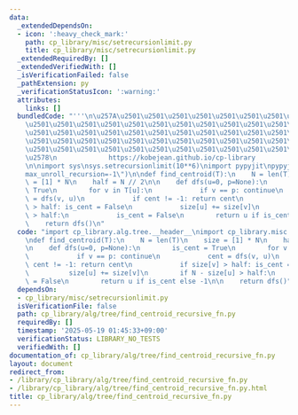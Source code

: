 ```yaml
---
data:
  _extendedDependsOn:
  - icon: ':heavy_check_mark:'
    path: cp_library/misc/setrecursionlimit.py
    title: cp_library/misc/setrecursionlimit.py
  _extendedRequiredBy: []
  _extendedVerifiedWith: []
  _isVerificationFailed: false
  _pathExtension: py
  _verificationStatusIcon: ':warning:'
  attributes:
    links: []
  bundledCode: "'''\n\u257A\u2501\u2501\u2501\u2501\u2501\u2501\u2501\u2501\u2501\u2501\
    \u2501\u2501\u2501\u2501\u2501\u2501\u2501\u2501\u2501\u2501\u2501\u2501\u2501\
    \u2501\u2501\u2501\u2501\u2501\u2501\u2501\u2501\u2501\u2501\u2501\u2501\u2501\
    \u2501\u2501\u2501\u2501\u2501\u2501\u2501\u2501\u2501\u2501\u2501\u2501\u2501\
    \u2501\u2501\u2501\u2501\u2501\u2501\u2501\u2501\u2501\u2501\u2501\u2501\u2501\
    \u2578\n             https://kobejean.github.io/cp-library               \n'''\n\
    \n\nimport sys\nsys.setrecursionlimit(10**6)\nimport pypyjit\npypyjit.set_param(\"\
    max_unroll_recursion=-1\")\n\ndef find_centroid(T):\n    N = len(T)\n    size\
    \ = [1] * N\n    half = N // 2\n\n    def dfs(u=0, p=None):\n        is_cent =\
    \ True\n        for v in T[u]:\n            if v == p: continue\n            cent\
    \ = dfs(v, u)\n            if cent != -1: return cent\n            if size[v]\
    \ > half: is_cent = False\n            size[u] += size[v]\n        if N - size[u]\
    \ > half:\n            is_cent = False\n        return u if is_cent else -1\n\n\
    \    return dfs()\n"
  code: "import cp_library.alg.tree.__header__\nimport cp_library.misc.setrecursionlimit\n\
    \ndef find_centroid(T):\n    N = len(T)\n    size = [1] * N\n    half = N // 2\n\
    \n    def dfs(u=0, p=None):\n        is_cent = True\n        for v in T[u]:\n\
    \            if v == p: continue\n            cent = dfs(v, u)\n            if\
    \ cent != -1: return cent\n            if size[v] > half: is_cent = False\n  \
    \          size[u] += size[v]\n        if N - size[u] > half:\n            is_cent\
    \ = False\n        return u if is_cent else -1\n\n    return dfs()"
  dependsOn:
  - cp_library/misc/setrecursionlimit.py
  isVerificationFile: false
  path: cp_library/alg/tree/find_centroid_recursive_fn.py
  requiredBy: []
  timestamp: '2025-05-19 01:45:33+09:00'
  verificationStatus: LIBRARY_NO_TESTS
  verifiedWith: []
documentation_of: cp_library/alg/tree/find_centroid_recursive_fn.py
layout: document
redirect_from:
- /library/cp_library/alg/tree/find_centroid_recursive_fn.py
- /library/cp_library/alg/tree/find_centroid_recursive_fn.py.html
title: cp_library/alg/tree/find_centroid_recursive_fn.py
---
```

